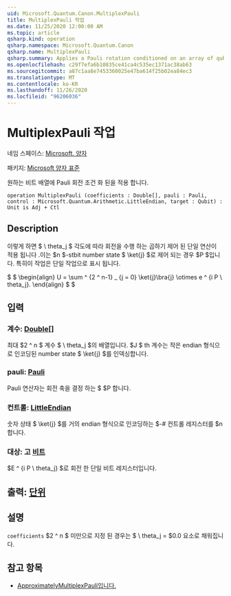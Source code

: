 ```yaml
---
uid: Microsoft.Quantum.Canon.MultiplexPauli
title: MultiplexPauli 작업
ms.date: 11/25/2020 12:00:00 AM
ms.topic: article
qsharp.kind: operation
qsharp.namespace: Microsoft.Quantum.Canon
qsharp.name: MultiplexPauli
qsharp.summary: Applies a Pauli rotation conditioned on an array of qubits.
ms.openlocfilehash: c29f7efa6b10835ce41ca4c535ec1371ac38ab63
ms.sourcegitcommit: a87c1aa8e7453360025e47ba614f25b02ea84ec3
ms.translationtype: MT
ms.contentlocale: ko-KR
ms.lasthandoff: 11/26/2020
ms.locfileid: "96206036"
---
```

# <a name="multiplexpauli-operation"></a>MultiplexPauli 작업

네임 스페이스: [Microsoft. 양자](xref:Microsoft.Quantum.Canon)

패키지: [Microsoft 양자 표준](https://nuget.org/packages/Microsoft.Quantum.Standard)


원하는 비트 배열에 Pauli 회전 조건 화 된을 적용 합니다.

```qsharp
operation MultiplexPauli (coefficients : Double[], pauli : Pauli, control : Microsoft.Quantum.Arithmetic.LittleEndian, target : Qubit) : Unit is Adj + Ctl
```


## <a name="description"></a>Description

이렇게 하면 $ \ theta_j $ 각도에 따라 회전을 수행 하는 곱하기 제어 된 단일 연산이 적용 됩니다 .이는 $n $-stbit number state $ \ket{j} $로 제어 되는 경우 $P $입니다.
특히이 작업은 단일 작업으로 표시 됩니다.

$ $ \begin{align} U = \sum ^ {2 ^ n-1} _ {j = 0} \ket{j}\bra{j} \otimes e ^ {i P \ theta_j}.
\end{align} $ $

## <a name="input"></a>입력

### <a name="coefficients--double"></a>계수: [Double](xref:microsoft.quantum.lang-ref.double)[]

최대 $2 ^ n $ 계수 $ \ theta_j $의 배열입니다. $J $ th 계수는 작은 endian 형식으로 인코딩된 number state $ \ket{j} $를 인덱싱합니다.


### <a name="pauli--pauli"></a>pauli: [Pauli](xref:microsoft.quantum.lang-ref.pauli)

Pauli 연산자는 회전 축을 결정 하는 $ $P 합니다.


### <a name="control--littleendian"></a>컨트롤: [LittleEndian](xref:Microsoft.Quantum.Arithmetic.LittleEndian)

숫자 상태 $ \ket{j} $를 거의 endian 형식으로 인코딩하는 $-# 컨트롤 레지스터를 $n 합니다.


### <a name="target--qubit"></a>대상: 고 [비트](xref:microsoft.quantum.lang-ref.qubit)

$E ^ {i P \ theta_j} $로 회전 한 단일 비트 레지스터입니다.



## <a name="output--unit"></a>출력: [단위](xref:microsoft.quantum.lang-ref.unit)



## <a name="remarks"></a>설명

`coefficients` $2 ^ n $ 미만으로 지정 된 경우는 $ \ theta_j = $0.0 요소로 채워집니다.

## <a name="see-also"></a>참고 항목

- [ApproximatelyMultiplexPauli입니다.](xref:Microsoft.Quantum.Canon.ApproximatelyMultiplexPauli)